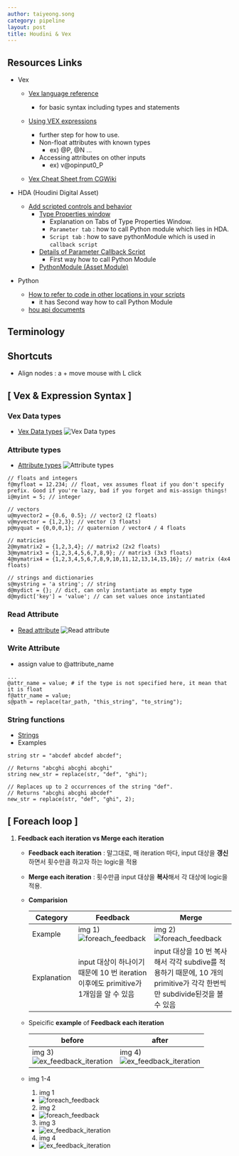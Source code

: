 ```yaml
---
author: taiyeong.song
category: pipeline
layout: post
title: Houdini & Vex
---
```

## Resources Links

- Vex
  - [Vex language reference](https://www.sidefx.com/docs/houdini/vex/lang.html#statements)
      - for basic syntax including types and statements
  - [Using VEX expressions](https://www.sidefx.com/docs/houdini/vex/snippets.html)
      - further step for how to use.
      - Non-float attributes with known types
          - ex) @P, @N ...
      - Accessing attributes on other inputs
          - ex) v@opinput0_P

  - [Vex Cheat Sheet from CGWiki](https://tokeru.com/cgwiki/VexCheatSheet.html)

- HDA (Houdini Digital Asset)
  - [Add scripted controls and behavior](https://www.sidefx.com/docs/houdini/assets/asset_ui.html#add-scripted-controls-and-behavior)
    - [Type Properties window](https://www.sidefx.com/docs/houdini/ref/windows/optype.html)
      - Explanation on Tabs of Type Properties Window.
      - `Parameter tab` : how to call Python module which lies in HDA.
      - `Script tab` : how to save pythonModule which is used in `callback script`
    - [Details of Parameter Callback Script](https://www.sidefx.com/docs/houdini/hom/locations.html#parameter_callback_scripts)
      - First way how to call Python Module
    - [PythonModule (Asset Module)](https://www.sidefx.com/docs/houdini/hom/locations.html#asset_modules)

- Python
  - [How to refer to code in other locations in your scripts](https://www.sidefx.com/docs/houdini/hom/locations.html#call)
    - it has Second way how to call Python Module
  - [hou api documents](https://www.sidefx.com/docs/houdini/hom/hou/index.html)

## Terminology


## Shortcuts
- Align nodes : a + move mouse with L click



## [ Vex & Expression Syntax ] 

### Vex Data types
- [Vex Data types](https://www.sidefx.com/docs/houdini/vex/lang.html#data-types)
![Vex Data types](../assets/vex_data_type.png)

### Attribute types
- [Attribute types](https://www.sidefx.com/docs/houdini/vex/snippets.html#attributes)
![Attribute types](../assets/vex_attr_type.png)

```
// floats and integers
f@myfloat = 12.234; // float, vex assumes float if you don't specify prefix. Good if you're lazy, bad if you forget and mis-assign things!
i@myint = 5; // integer

// vectors
u@myvector2 = {0.6, 0.5}; // vector2 (2 floats)
v@myvector = {1,2,3}; // vector (3 floats)
p@myquat = {0,0,0,1}; // quaternion / vector4 / 4 floats

// matricies
2@mymatrix2 = {1,2,3,4}; // matrix2 (2x2 floats)
3@mymatrix3 = {1,2,3,4,5,6,7,8,9}; // matrix3 (3x3 floats)
4@mymatrix4 = {1,2,3,4,5,6,7,8,9,10,11,12,13,14,15,16}; // matrix (4x4 floats)

// strings and dictionaries
s@mystring = 'a string'; // string
d@mydict = {}; // dict, can only instantiate as empty type
d@mydict['key'] = 'value'; // can set values once instantiated
```


### Read Attribute
- [Read attribute](https://www.sidefx.com/docs/houdini/vex/attrib_suite.html#attrib)
![Read attribute](../assets/houdini/vex_read_attr_001.jpg)


### Write Attribute
- assign value to @attribute_name

```
...
@attr_name = value; # if the type is not specified here, it mean that it is float
f@attr_name = value;
s@path = replace(tar_path, "this_string", "to_string");
```

### String functions
- [Strings](https://www.sidefx.com/docs/houdini/vex/functions/index.html#string_group)
- Examples
```vex
string str = "abcdef abcdef abcdef";

// Returns "abcghi abcghi abcghi"
string new_str = replace(str, "def", "ghi");

// Replaces up to 2 occurrences of the string "def".
// Returns "abcghi abcghi abcdef"
new_str = replace(str, "def", "ghi", 2);
```


## [ Foreach loop ]

1. **Feedback each iteration vs Merge each iteration**
    
    - **Feedback each iteration** : 말그대로, 매 iteration 마다, input 대상을 **갱신** 하면서 횟수만큼 하고자 하는 logic을 적용

    - **Merge each iteration** : 횟수만큼 input 대상을 **복사**해서 각 대상에 logic을 적용.

    - **Comparision**

        | Category | Feedback | Merge | 
        | -------- | -------- | ----- |
        | Example | img 1) <br> ![foreach_feedback](../assets/houdini/foreach_001.jpg) | img 2) <br> ![foreach_feedback](../assets/houdini/foreach_002.jpg) |
        | Explanation | input 대상이 하나이기 때문에 10 번 iteration 이후에도 primitive가 1개임을 알 수 있음 | input 대상을 10 번 복사 해서 각각 subdive를 적용하기 때문에, 10 개의 primitive가 각각 한번씩만 subdivide된것을 볼 수 있음 |

    - Speicific **example** of **Feedback each iteration**

        | before | after |
        | ------ | ----- |
        | img 3) <br> ![ex_feedback_iteration](../assets/houdini/foreach_ex_001.jpg) | img 4) <br> ![ex_feedback_iteration](../assets/houdini/foreach_ex_002.jpg) |

    - img 1-4
      1. img 1
        - ![foreach_feedback](../assets/houdini/foreach_001.jpg)
      2. img 2
        - ![foreach_feedback](../assets/houdini/foreach_002.jpg)
      3. img 3
        - ![ex_feedback_iteration](../assets/houdini/foreach_ex_001.jpg)
      4. img 4
        - ![ex_feedback_iteration](../assets/houdini/foreach_ex_002.jpg)
